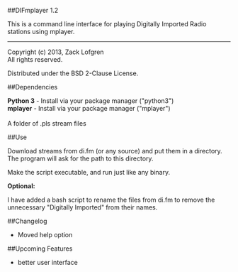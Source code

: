 ##DIFmplayer 1.2

This is a command line interface for playing Digitally Imported Radio stations using mplayer.

---

Copyright (c) 2013, Zack Lofgren<br>
All rights reserved.

Distributed under the BSD 2-Clause License.

##Dependencies

**Python 3** - Install via your package manager ("python3")<br>
**mplayer** - Install via your package manager ("mplayer")
<br><br>
A folder of .pls stream files

##Use

Download streams from di.fm (or any source) and put them in a directory. The program will ask for the path to this directory.

Make the script executable, and run just like any binary.

**Optional:**

I have added a bash script to rename the files from di.fm to remove the unnecessary "Digitally Imported" from their names.

##Changelog

* Moved help option

##Upcoming Features

* better user interface
